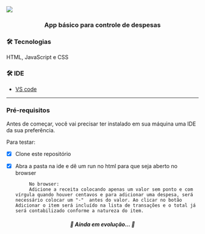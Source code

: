 <img src="https://img.shields.io/static/v1?label=Controle-Despesas&message=JS-HTML-CSS&color=7159c1&style=for-the-badge&logo=ghost"/>

<h3 align="center">App básico para controle de despesas</h3>

 ### 🛠 Tecnologias

HTML, JavaScript e CSS

 ### 🛠 IDE


- [VS code](https://code.visualstudio.com/) 
---

### Pré-requisitos

Antes de começar, você vai precisar ter instalado em sua máquina uma IDE da sua preferência.


Para testar:

- [x] Clone este repositório
- [x] Abra a pasta na ide e dê um run no html para que seja aberto no browser

           No browser:           
           Adicione a receita colocando apenas um valor sem ponto e com vírgula quando houver centavos e para adicionar uma despesa, será necessário colocar um "-"  antes do valor. Ao clicar no botão Adicionar o item será incluído na lista de transações e o total já será contabilizado conforme a natureza do item.
           

           
<h5 align="center"> 
	🚧  Ainda em evolução...  🚧
</h5>
